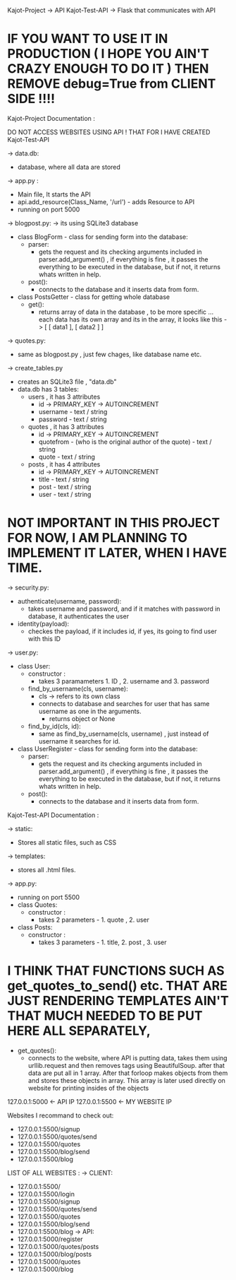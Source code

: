 Kajot-Project -> API
Kajot-Test-API -> Flask that communicates with API

# IF YOU WANT TO USE IT IN PRODUCTION ( I HOPE YOU AIN'T CRAZY ENOUGH TO DO IT ) THEN REMOVE debug=True from CLIENT SIDE !!!!

Kajot-Project Documentation :

DO NOT ACCESS WEBSITES USING API ! THAT FOR I HAVE CREATED Kajot-Test-API

-> data.db:
  - database, where all data are stored

-> app.py :
  - Main file, It starts the API
  - api.add_resource(Class_Name, '/url') - adds Resource to API
  - running on port 5000

-> blogpost.py:
  -> its using SQLite3 database
  - class BlogForm - class for sending form into the database:
    - parser:
      - gets the request and its checking arguments included in parser.add_argument() , if everything is fine , it passes the everything to be executed in the database, but if not, it returns whats written in help.
    - post():
      - connects to the database and it inserts data from form.
  - class PostsGetter - class for getting whole database
    - get():
      - returns array of data in the database , to be more specific ... each data has its own array and its in the array, it looks like this -> [ [ data1 ], [ data2 ] ]

-> quotes.py:
  - same as blogpost.py , just few chages, like database name etc.

-> create_tables.py
  - creates an SQLite3 file , "data.db"
  - data.db has 3 tables:
    - users , it has 3 attributes
      - id -> PRIMARY_KEY -> AUTOINCREMENT
      - username - text / string
      - password - text / string
    - quotes , it has 3 attributes
      - id -> PRIMARY_KEY -> AUTOINCREMENT
      - quotefrom - (who is the original author of the quote) - text / string
      - quote - text / string
    - posts , it has 4 attributes
      - id -> PRIMARY_KEY -> AUTOINCREMENT
      - title - text / string
      - post - text / string
      - user  - text / string

# NOT IMPORTANT IN THIS PROJECT FOR NOW, I AM PLANNING TO IMPLEMENT IT LATER, WHEN I HAVE TIME.
-> security.py:
  - authenticate(username, password):
    - takes username and password, and if it matches with password in database, it authenticates the user
  - identity(payload):
    - checkes the payload, if it includes id, if yes, its going to find user with this ID

-> user.py:
  - class User:
    - constructor :
      - takes 3 paramameters 1. ID , 2. username and 3. password
    - find_by_username(cls, username):
      - cls -> refers to its own class
      - connects to database and searches for user that has same username as one in the arguments.
        - returns object or None
    - find_by_id(cls, id):
      - same as find_by_username(cls, username) , just instead of username it searches for id.
  - class UserRegister - class for sending form into the database:
    - parser:
      - gets the request and its checking arguments included in parser.add_argument() , if everything is fine , it passes the everything to be executed in the database, but if not, it returns whats written in help.
    - post():
      - connects to the database and it inserts data from form.

Kajot-Test-API Documentation :

-> static:
  - Stores all static files, such as CSS

-> templates:
  - stores all .html files.

-> app.py:
  - running on port 5500
  - class Quotes:
    - constructor :
      - takes 2 parameters - 1. quote , 2. user
  - class Posts:
    - constructor :
      - takes 3 parameters - 1. title, 2. post , 3. user
# I THINK THAT FUNCTIONS SUCH AS get_quotes_to_send() etc. THAT ARE JUST RENDERING TEMPLATES AIN'T THAT MUCH NEEDED TO BE PUT HERE ALL SEPARATELY,
  - get_quotes():
    - connects to the website, where API is putting data, takes them using urllib.request and then removes tags using BeautifulSoup. after that data are put all in 1 array. After that forloop makes objects from them and stores these objects in array. This array is later used directly on website for printing insides of the objects

127.0.0.1:5000 <- API IP
127.0.0.1:5500 <- MY WEBSITE IP

Websites I recommand to check out:
- 127.0.0.1:5500/signup
- 127.0.0.1:5500/quotes/send
- 127.0.0.1:5500/quotes
- 127.0.0.1:5500/blog/send
- 127.0.0.1:5500/blog

LIST OF ALL WEBSITES :
-> CLIENT:
  - 127.0.0.1:5500/
  - 127.0.0.1:5500/login
  - 127.0.0.1:5500/signup
  - 127.0.0.1:5500/quotes/send
  - 127.0.0.1:5500/quotes
  - 127.0.0.1:5500/blog/send
  - 127.0.0.1:5500/blog
-> API:
  - 127.0.0.1:5000/register
  - 127.0.0.1:5000/quotes/posts
  - 127.0.0.1:5000/blog/posts
  - 127.0.0.1:5000/quotes
  - 127.0.0.1:5000/blog

